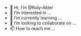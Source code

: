 - 👋 Hi, I’m @Koly-Akter
- 👀 I’m interested in ...
- 🌱 I’m currently learning ...
- 💞️ I’m looking to collaborate on ...
- 📫 How to reach me ...

<!---
Koly-Akter/Koly-Akter is a ✨ special ✨ repository because its `README.md` (this file) appears on your GitHub profile.
You can click the Preview link to take a look at your changes.
--->
